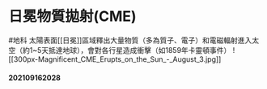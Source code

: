# 日冕物質拋射(CME)
#地科
太陽表面[[日冕]]區域釋出大量物質（多為質子、電子）和電磁輻射進入太空（約1~5天抵達地球），會對各行星造成衝擊（如1859年卡靈頓事件）
![[300px-Magnificent_CME_Erupts_on_the_Sun_-_August_3.jpg]]
#### 202109162028